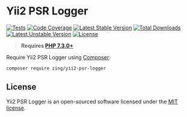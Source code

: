# Yii2 PSR Logger

[![Tests](https://github.com/zingimmick/yii2-psr-logger/actions/workflows/tests.yml/badge.svg?branch=1.x)](https://github.com/zingimmick/yii2-psr-logger/actions/workflows/tests.yml)
[![Code Coverage](https://codecov.io/gh/zingimmick/yii2-psr-logger/branch/1.x/graph/badge.svg)](https://codecov.io/gh/zingimmick/yii2-psr-logger)
[![Latest Stable Version](https://poser.pugx.org/zing/yii2-psr-logger/v/stable.svg)](https://packagist.org/packages/zing/yii2-psr-logger)
[![Total Downloads](https://poser.pugx.org/zing/yii2-psr-logger/downloads)](https://packagist.org/packages/zing/yii2-psr-logger)
[![Latest Unstable Version](https://poser.pugx.org/zing/yii2-psr-logger/v/unstable.svg)](https://packagist.org/packages/zing/yii2-psr-logger)
[![License](https://poser.pugx.org/zing/yii2-psr-logger/license)](https://packagist.org/packages/zing/yii2-psr-logger)

> **Requires [PHP 7.3.0+](https://php.net/releases/)**

Require Yii2 PSR Logger using [Composer](https://getcomposer.org):

```bash
composer require zing/yii2-psr-logger
```

## License

Yii2 PSR Logger is an open-sourced software licensed under the [MIT license](LICENSE).

